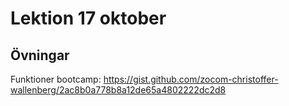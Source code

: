 # Lektion 17 oktober

## Övningar

Funktioner bootcamp: https://gist.github.com/zocom-christoffer-wallenberg/2ac8b0a778b8a12de65a4802222dc2d8